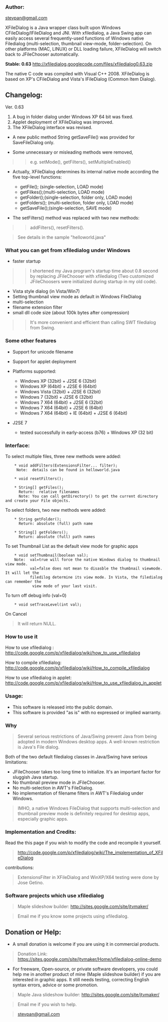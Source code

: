 ### Author: ###

stevpan@gmail.com

XFileDialog is a Java wrapper class built upon Windows CFileDialog/IFileDialog and JNI. With xfiledialog, a Java Swing app can easily access several frequently-used functions of Windows native Filedialog (multi-selection, thumbnail view-mode, folder-selection).  On other platforms (MAC, LINUX) or DLL loading failure, XFileDialog will switch back to JFileChooser automatically.



**Stable: 0.63**
http://xfiledialog.googlecode.com/files/xfiledialog0.63.zip

The native C code was compiled with Visual C++ 2008.
XFileDialog is based on XP's CFileDialog and Vista's IFileDialog (Common Item Dialog).

## Changelog: ##

Ver.  0.63

  1. A bug in folder dialog under Windows XP 64 bit was fixed.
  1. Applet deployment of XFileDialog was improved.
  1. The XFileDialog interface was revised.

  * A new public method String getSaveFile() was provided for SaveFileDialog only.

  * Some unnecessary or misleading methods were removed,
> > e.g.  setMode(), getFilters(), setMultipleEnabled()

  * Actually, XFileDialog determines its internal native mode according the five top-level functions:
    * getFile();  (single-selection, LOAD mode)
    * getFilkes();(multi-selection, LOAD mode)
    * getFolder();(single-selection, folder only, LOAD mode)
    * getFolders(); (multi-selection, folder only, LOAD mode)
    * getSaveFile();(single-selection, SAVE mode)


  * The setFilters() method was replaced with two new methods:
> > addFilters(), resetFilters().


> See details in the sample "helloworld.java"

### What you can get from xfiledialog under Windows ###
  * faster startup
> > I shortened my Java program's startup time about 0.8 second by replacing JFileChooser with xfiledialog (Two customized JFileChoosers were initialized during startup in my old code).
  * Vista style dialog (in Vista/Win7)
  * Setting thumbnail view mode as default in Windows FileDialog
  * multi-selection
  * filename extension filter
  * small dll code size (about 100k bytes after compression)
> > It's more convenient and efficient than calling SWT filedialog from Swing.

### Some other features ###
  * Support for unicode filename
  * Support for applet deployment
  * Platforms supported:
    * Windows XP (32bit) + J2SE 6 (32bit)
    * Windows XP (64bit) + J2SE 6 (64bit)
    * Windows Vista (32bit) + J2SE 6 (32bit)
    * Windows 7 (32bit) + J2SE 6 (32bit)
    * Windows 7 X64 (64bit) + J2SE 6 (32bit)
    * Windows 7 X64 (64bit) + J2SE 6 (64bit)
    * Windows 7 X64 (64bit) + IE (64bit) + J2SE 6 (64bit)

  * J2SE 7
    * tested successfully in  early-access (b76) + Windows XP (32 bit)



### Interface: ###

To select multiple files, three new methods were added:
```
    * void addFilters(ExtensionsFilter... filter); 
     Note:  details can be found in helloworld.java 

    * void resetFilters(); 
        
    * String[] getFiles(); 
      Return:  relative filenames 
      Note: You can call getDirectory() to get the current directory and create your File objects.  

```
To select folders,  two new methods were added:
```
    * String getFolder(); 
      Return: absolute (full) path name

    * String[] getFolders(); 
      Return: absolute (full) path names

```
To set Thumbnail List as the default view mode for graphic apps
```
    * void setThumbnail(boolean val); 
    Note:  val=true will force the native Windows dialog to thumbnail view mode. 
           val=false does not mean to disasble the thumbnail viewmode. It will let the
           filedilog determine its view mode. In Vista, the filedialog can remember the
            view mode of your last visit. 

```

To turn off debug info (val=0)
```
    * void setTraceLevel(int val); 
```

On Cancel

> It will return NULL.

### How to use it ###

How to use xfiledialog :
http://code.google.com/p/xfiledialog/wiki/how_to_use_xfiledialog

How to compile xfiledialog:
http://code.google.com/p/xfiledialog/wiki/How_to_compile_xfiledialog

How to use xfiledialog in applet:  http://code.google.com/p/xfiledialog/wiki/How_to_use_xfiledialog_in_applet

### Usage: ###

  * This software is released into the public domain.
  * This software is provided "as is" with no expressed or implied warranty.


### Why ###

> Several serious restrictions of Java/Swing prevent Java from being adopted in modern Windows desktop apps. A well-known restriction is Java's File dialog.

Both of the two default filedialog classes in Java/Swing have serious limitations:

  * JFileChooser takes too long time to initialize. It's an important factor for sluggish Java startup.
  * No thumbnail preview mode in JFileChooser.
  * No multi-selection in AWT's FileDialog.
  * No implementation of filename filters in AWT's Filedialog under Windows.

> IMHO, a native Windows FileDialog that supports multi-selection and thumbnail preview mode is definitely required for desktop apps, especially graphic apps.

### Implementation and Credits: ###

Read the this page if you wish to modify the code and recompile it yourself.

> http://code.google.com/p/xfiledialog/wiki/The_implementation_of_XFileDialog

contributions:
> ExtensionsFilter in XFileDialog and  WinXP/X64 testing  were done by
> Jose Getino.

### Software projects which use xfiledialog ###

> Maple slideshow builder:  http://sites.google.com/site/jtvmaker/

> Email me if you know some projects using xfiledialog.



## Donation or Help: ##

  * A small donation is welcome if you are using it in commercial products.

> Donation Link: https://sites.google.com/site/jtvmaker/Home/xfiledialog-online-demo

  * For freeware, Open-source, or private software developers, you could help me in another product of mine (Maple slideshow builder) if you are interested in graphic apps.  It still needs testing, correcting English syntax errors, advice or some promotion.

> Maple Java slideshow builder: http://sites.google.com/site/jtvmaker/

> Email me if you wish to help.

> stevpan@gmail.com